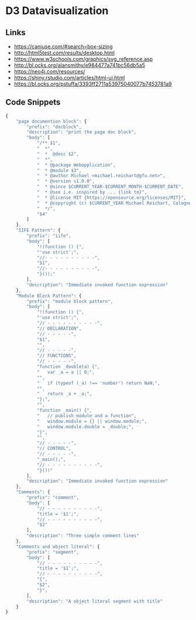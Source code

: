 # D3 Datavisualization

## Links
- https://caniuse.com/#search=box-sizing
- http://html5test.com/results/desktop.html
- https://www.w3schools.com/graphics/svg_reference.asp
- http://bl.ocks.org/alansmithy/e984477a741bc56db5a5
- https://neo4j.com/resources/
- https://shiny.rstudio.com/articles/html-ui.html
- https://bl.ocks.org/pstuffa/3393ff2711a53975040077b7453781a9

## Code Snippets

```javascript
{
	"page documention block": {
		"prefix": "docblock",
		"description": "print the page doc block",
		"body": [
			"/** $1",
			"  *",
			"  *  @desc $2",
			"  *",
			"  * @package Webapplication",
			"  * @module $3",
			"  * @author Michael <michael.reichart@gfu.net>",
			"  * @version v1.0.0",
			"  * @since $CURRENT_YEAR-$CURRENT_MONTH-$CURRENT_DATE",
			"  * @see i.e. inspired by ... {link to}",
			"  * @license MIT {https://opensource.org/licenses/MIT}",
			"  * @copyright (c) $CURRENT_YEAR Michael Reichart, Cologne",
			"  */",
			"$4"
		]
	},
	"IIFE Pattern": {
		"prefix": "iife",
		"body": [
			"!(function () {",
			"'use strict';",
			"//- - - - - - - - - -",
			"$1",
			"//- - - - - - - - - -",
			"}());"
		],
		"description": "Immediate invoked function expression"
	},
	"Module Block Pattern": {
		"prefix": "module block pattern",
		"body": [
			"!(function () {",
			"'use strict';",
			"// - - - - - - - - - -",
			"// DECLARATION",
			"// - - - - -",
			"$1",
			"",
			"// - - - - -",
			"// FUNCTIONS",
			"// - - - - -",
			"function _double(a) {",
			"   var _a = a || 0;",
			"",
			"   if (typeof (_a) !== 'number') return NaN;",
			"",
			"   return _a + _a;",
			"};",
			"",
			"function _main() {",
			"   // publish module and a function",
			"   window.module = {} || window.module;",
			"   window.module.double = _double;",
			"}",
			"",
			"// - - - - -",
			"// CONTROL",
			"// - - - - -",
			"_main();",
			"// - - - - - - - - - -",
			"}())"
		],
		"description": "Immediate invoked function expression"
	},
	"Comments": {
		"prefix": "comment",
		"body": [
			"// - - - - - - - - - -",
			"title = '$1';",
			"// - - - - - - - - - -",
			"$2"
		],
		"description": "Three simple comment lines"
	},
	"Comments and object literal": {
		"prefix": "segment",
		"body": [
			"// - - - - - - - - - -",
			"title = '$1';",
			"// - - - - - - - - - -",
			"{",
			"$2",
			"}",
		],
		"description": "A object literal segment with title"
	}
}
```